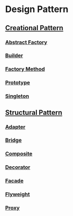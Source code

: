 # Design Pattern

## [Creational Pattern](https://refactoring.guru/design-patterns/creational-patterns)

### [Abstract Factory](https://refactoring.guru/design-patterns/abstract-factory)

### [Builder](https://refactoring.guru/design-patterns/builder)

### [Factory Method](https://refactoring.guru/design-patterns/factory-method)

### [Prototype](https://refactoring.guru/design-patterns/prototype)

### [Singleton](https://refactoring.guru/design-patterns/singleton)

## [Structural Pattern](https://refactoring.guru/design-patterns/structural-patterns)

### [Adapter](https://refactoring.guru/design-patterns/adapter)

### [Bridge](https://refactoring.guru/design-patterns/bridge)

### [Composite](https://refactoring.guru/design-patterns/composite)

### [Decorator](https://refactoring.guru/design-patterns/decorator)

### [Facade](https://refactoring.guru/design-patterns/facade)

### [Flyweight](https://refactoring.guru/design-patterns/flyweight)

### [Proxy](https://refactoring.guru/design-patterns/proxy)
